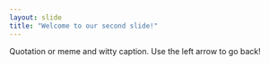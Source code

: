 ```yaml
---
layout: slide
title: "Welcome to our second slide!"
---
```

Quotation or meme and witty caption.
Use the left arrow to go back!
